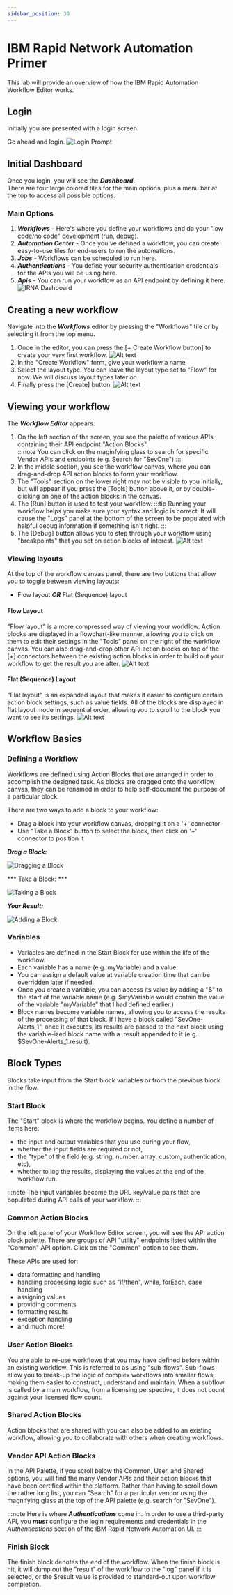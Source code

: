 ```yaml
---
sidebar_position: 30
---
```


# IBM Rapid Network Automation Primer

This lab will provide an overview of how the IBM Rapid Automation Workflow Editor works.

## Login
Initially you are presented with a login screen.  

Go ahead and login.
![Login Prompt](img/irna_primer/irna-login.png)

## Initial Dashboard 
Once you login, you will see the ***Dashboard***.  
There are four large colored tiles for the main options, plus a menu bar at the top to access all possible options.

### Main Options
1.  ***Workflows*** - Here's where you define your workflows and do your "low code/no code" development (run, debug).
2.  ***Automation Center*** - Once you've defined a workflow, you can create easy-to-use tiles for end-users to run the automations.
3.  ***Jobs*** - Workflows can be scheduled to run here.
4.  ***Authentications*** - You define your security authentication credentials for the APIs you will be using here.
5.  ***Apis*** - You can run your workflow as an API endpoint by defining it here.
![IRNA Dashboard](img/irna_primer/irna-dash.png)

## Creating a new workflow
Navigate into the ***Workflows*** editor by pressing the "Workflows" tile or by selecting it from the top menu.

1.  Once in the editor, you can press the [+ Create Workflow button] to create your very first workflow. 
![Alt text](img/irna_primer/irna-wf1.png)
2.  In the "Create Workflow" form, give your workflow a name
3.  Select the layout type.  You can leave the layout type set to "Flow" for now.  We will discuss layout types later on.  
4.  Finally press the [Create] button.
![Alt text](img/irna_primer/irna-wf2.png)

## Viewing your workflow
The ***Workflow Editor*** appears.
1.  On the left section of the screen, you see the palette of various APIs containing their API endpoint "Action Blocks".  
:::note
You can click on the maginfying glass to search for specific Vendor APIs and endpoints (e.g. Search for "SevOne")
:::
2.  In the middle section, you see the workflow canvas, where you can drag-and-drop API action blocks to form your workflow.
3.  The "Tools" section on the lower right may not be visible to you initially, but will appear if you press the [Tools] button above it, or by double-clicking on one of the action blocks in the canvas.
4.  The [Run] button is used to test your workflow.
 :::tip
 Running your workflow helps you make sure your syntax and logic is correct.  It will cause the "Logs" panel at the bottom of the screen to be populated with helpful debug information if something isn't right.
 :::
5.  The [Debug] button allows you to step through your workflow using "breakpoints" that you set on action blocks of interest.
![Alt text](img/irna_primer/irna-wf3.png)

### Viewing layouts
At the top of the workflow canvas panel, there are two buttons that allow you to toggle between viewing layouts:
* Flow layout ***OR*** Flat (Sequence) layout
#### Flow Layout
"Flow layout" is a more compressed way of viewing your workflow.  Action blocks are displayed in a flowchart-like manner, allowing you to click on them to edit their settings in the "Tools" panel on the right of the workflow canvas.  You can also drag-and-drop other API action blocks on top of the [+] connectors between the existing action blocks in order to build out your workflow to get the result you are after.
![Alt text](img/irna_primer/irna-flow-layout.png)

#### Flat (Sequence) Layout
"Flat layout" is an expanded layout that makes it easier to configure certain action block settings, such as value fields.  All of the blocks are displayed in flat layout mode in sequential order, allowing you to scroll to the block you want to see its settings.
![Alt text](img/irna_primer/irna-flat-layout.png)



## Workflow Basics

### Defining a Workflow
Workflows are defined using Action Blocks that are arranged in order to accomplish the designed task.  As blocks are dragged onto the workflow canvas, they can be renamed in order to help self-document the purpose of a particular block.

There are two ways to add a block to your workflow:
- Drag a block into your workflow canvas, dropping it on a '+' connector
- Use "Take a Block" button to select the block, then click on '+' connector to position it

***Drag a Block:***

![Dragging a Block](img/irna_primer/drag1.png)

*** Take a Block: ***

![Taking a Block](img/irna_primer/take1.png)

***Your Result:***

![Adding a Block](img/irna_primer/blockAdd.png)

### Variables
- Variables are defined in the Start Block for use within the life of the workflow.
- Each variable has a name (e.g. myVariable) and a value.  
- You can assign a default value at variable creation time that can be overridden later if needed.
- Once you create a variable, you can access its value by adding a "$" to the start of the variable name (e.g. $myVariable would contain the value of the variable "myVariable" that I had defined earlier.)
- Block names become variable names, allowing you to access the results of the processing of that block.  If I have a block called "SevOne-Alerts_1", once it executes, its results are passed to the next block using the variable-ized block name with a .result appended to it (e.g. $SevOne-Alerts_1.result).

## Block Types

Blocks take input from the Start block variables or from the previous block in the flow.  

### Start Block
The "Start" block is where the workflow begins.  You define a number of items here:
- the input and output variables that you use during your flow, 
- whether the input fields are required or not, 
- the "type" of the field (e.g. string, number, array, custom, authentication, etc), 
- whether to log the results, displaying the values at the end of the workflow run.

:::note
The input variables become the URL key/value pairs that are populated during API calls of your workflow.
:::

### Common Action Blocks
On the left panel of your Workflow Editor screen, you will see the API action block palette.  There are groups of API "utility" endpoints listed within the "Common" API option.  Click on the "Common" option to see them.  

These APIs are used for:
- data formatting and handling
- handling processing logic such as "if/then", while, forEach, case handling 
- assigning values
- providing comments
- formatting results
- exception handling
- and much more!

### User Action Blocks
You are able to re-use workflows that you may have defined before within an existing workflow.  This is referred to as using "sub-flows".  Sub-flows allow you to break-up the logic of complex workflows into smaller flows, making them easier to construct, understand and maintain.  When a subflow is called by a main workflow, from a licensing perspective, it does not count against your licensed flow count.

### Shared Action Blocks
Action blocks that are shared with you can also be added to an existing workflow, allowing you to collaborate with others when creating workflows.

### Vendor API Action Blocks
In the API Palette, if you scroll below the Common, User, and Shared options, you will find the many Vendor APIs and their action blocks that have been certified within the platform.
Rather than having to scroll down the rather long list, you can "Search" for a particular vendor using the magnifying glass at the top of the API palette (e.g. search for "SevOne").

:::note
Here is where ***Authentications*** come in.  In order to use a third-party API, you ***must*** configure the login requirements and credentials in the _Authentications_ section of the IBM Rapid Network Automation UI.
:::

### Finish Block
The finish block denotes the end of the workflow.  When the finish block is hit, it will dump out the "result" of the workflow to the "log" panel if it is selected, or the $result value is provided to standard-out upon workflow completion.


